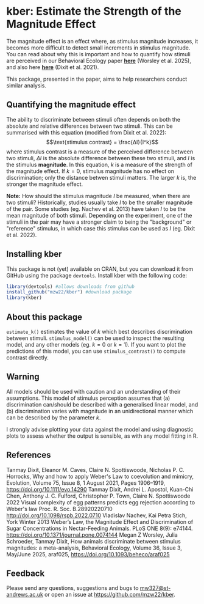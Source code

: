 # kber: Estimate the Strength of the Magnitude Effect
The magnitude effect is an effect where, as stimulus magnitude increases, it becomes more difficult to detect small increments in stimulus magnitude. You can read about why this is important and how to quantify how stimuli are perceived in our Behavioral Ecology paper [**here**](https://doi.org/10.1093/beheco/araf025) (Worsley et al. 2025), and also here [**here**](https://doi.org/10.1111/evo.14290) (Dixit et al. 2021).

This package, presented in the paper, aims to help researchers conduct similar analysis.

## Quantifying the magnitude effect
The ability to discriminate between stimuli often depends on both the absolute and relative differences between two stimuli. This can be summarised with this equation (modified from Dixit et al. 2022):
$$\text{stimulus contrast} = \frac{ΔI}{I^k}$$
where stimulus contrast is a measure of the perceived difference between two stimuli, $ΔI$ is the absolute difference between these two stimuli, and $I$ is the stimulus **magnitude**. In this equation, $k$ is a measure of the strength of the magnitude effect. If $k=0$, stimulus magnitude has no effect on discrimination; only the distance betwen stimuli matters. The larger $k$ is, the stronger the magnitude effect.

**Note:** How should the stimulus magnitude $I$ be measured, when there are two stimuli? Historically, studies usually take $I$ to be the smaller magnitude of the pair. Some studies (eg. Nachev et al. 2013) have taken $I$ to be the mean magnitude of both stimuli. Depending on the experiment, one of the stimuli in the pair may have a stronger claim to being the "background" or "reference" stimulus, in which case this stimulus can be used as $I$ (eg. Dixit et al. 2022).

## Installing kber
This package is not (yet) available on CRAN, but you can download it from GitHub using the package `devtools`. Install kber with the following code:
```r
library(devtools) #allows downloads from github
install_github("mzw22/kber") #download package
library(kber)
```

## About this package
`estimate_k()` estimates the value of $k$ which best describes discrimination between stimuli. `stimulus_model()` can be used to inspect the resulting model, and any other models (eg. $k = 0$ or $k = 1$). If you want to plot the predictions of this model, you can use `stimulus_contrast()` to compute contrast directly.

## Warning
All models should be used with caution and an understanding of their assumptions. This model of stimulus perception assumes that (a) discrimination can/should be described with a generalised linear model, and (b) discrimination varies with magnitude in an unidirectional manner which can be described by the parameter $k$.

I strongly advise plotting your data against the model and using diagnostic plots to assess whether the output is sensible, as with any model fitting in R.

## References
Tanmay Dixit, Eleanor M. Caves, Claire N. Spottiswoode, Nicholas P. C. Horrocks, Why and how to apply Weber's Law to coevolution and mimicry, Evolution, Volume 75, Issue 8, 1 August 2021, Pages 1906–1919, https://doi.org/10.1111/evo.14290
Tanmay Dixit, Andrei L. Apostol, Kuan-Chi Chen, Anthony J. C. Fulford, Christopher P. Town, Claire N. Spottiswoode 2022 Visual complexity of egg patterns predicts egg rejection according to Weber's law Proc. R. Soc. B.28920220710 http://doi.org/10.1098/rspb.2022.0710
Vladislav Nachev, Kai Petra Stich, York Winter 2013 Weber’s Law, the Magnitude Effect and Discrimination of Sugar Concentrations in Nectar-Feeding Animals. PLoS ONE 8(9): e74144. https://doi.org/10.1371/journal.pone.0074144
Megan Z Worsley, Julia Schroeder, Tanmay Dixit, How animals discriminate between stimulus magnitudes: a meta-analysis, Behavioral Ecology, Volume 36, Issue 3, May/June 2025, araf025, https://doi.org/10.1093/beheco/araf025

## Feedback
Please send any questions, suggestions and bugs to mw327@st-andrews.ac.uk or open an issue at https://github.com/mzw22/kber.
